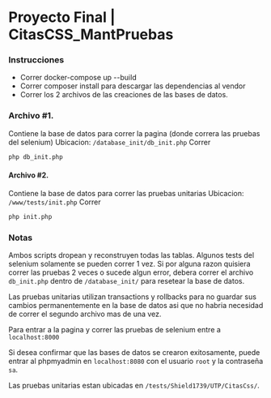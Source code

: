 # Proyecto Final | CitasCSS_MantPruebas 

### Instrucciones

- Correr docker-compose up --build
- Correr composer install para descargar las dependencias al vendor
- Correr los 2 archivos de las creaciones de las bases de datos.

### Archivo #1.
Contiene la base de datos para correr la pagina (donde correra las pruebas del selenium)
Ubicacion: `/database_init/db_init.php`
Correr
```sh
php db_init.php
```

#### Archivo #2.
Contiene la base de datos para correr las pruebas unitarias
Ubicacion: `/www/tests/init.php`
Correr
```sh
php init.php
```

### Notas

Ambos scripts dropean y reconstruyen todas las tablas. 
Algunos tests del selenium solamente se pueden correr 1 vez. Si por alguna razon quisiera correr las pruebas 2 veces o sucede algun error, debera correr el archivo `db_init.php` dentro de `/database_init/` para resetear la base de datos.

Las pruebas unitarias utilizan transactions y rollbacks para no guardar sus cambios permanentemente en la base de datos asi que no habria necesidad de correr el segundo archivo mas de una vez.

Para entrar a la pagina y correr las pruebas de selenium entre a `localhost:8000`

Si desea confirmar que las bases de datos se crearon exitosamente, puede entrar al phpmyadmin en `localhost:8080` con el usuario `root` y la contraseña `sa`.

Las pruebas unitarias estan ubicadas en `/tests/Shield1739/UTP/CitasCss/`.
